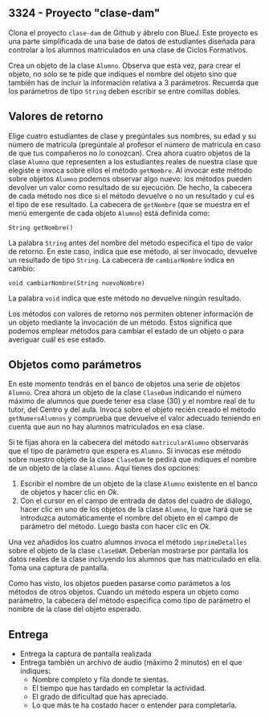## 3324 - Proyecto "clase-dam"

Clona el proyecto `clase-dam` de Github y ábrelo con BlueJ. Este proyecto es una parte simplificada de una base de datos de estudiantes diseñada para controlar a los alumnos matriculados en una clase de Ciclos Formativos.

Crea un objeto de la clase `Alumno`. Observa que esta vez, para crear el objeto, no solo se te pide que indiques el nombre del objeto sino que también has de incluir la información relativa a 3 parámetros. Recuerda que los parámetros de tipo `String` deben escribir se entre comillas dobles.


## Valores de retorno

Elige cuatro estudiantes de clase y pregúntales sus nombres, su edad y su número de matricula (pregúntale al profesor el número de matrícula en caso de que tus compañeros no lo conozcan). Crea ahora cuatro objetos de la clase `Alumno` que representen a los estudiantes reales de nuestra clase que elegiste e invoca sobre ellos el método `getNombre`. Al invocar este método sobre objetos `Alumno` podemos observar algo nuevo: los métodos pueden devolver un valor como resultado de su ejecución. De hecho, la cabecera de cada método nos dice si el método devuelve o no un resultado y cuĺ es el tipo de ese resultado. La cabecera de `getNombre` (que se muestra en el menú emergente de cada objeto `Alumno`) está definida como:

```
String getNombre()
```

La palabra `String` antes del nombre del método especifica el tipo de valor de retorno. En este caso, indica que ese método, al ser invocado, devuelve un resultado de tipo `String`. La cabecera de `cambiarNombre` indica en cambio:

```
void cambiarNombre(String nuevoNombre)
```

La palabra `void` indica que este método no devuelve ningún resultado.

Los métodos con valores de retorno nos permiten obtener información de un objeto mediante la invocación de un método. Estos significa que podemos emplear métodos para cambiar el estado de un objeto o para averiguar cuál es ese estado.


## Objetos como parámetros

En este momento tendrás en el banco de objetos una serie de objetos `Alumno`. Crea ahora un objeto de la clase `ClaseDam` indicando el número máximo de alumnos que puede tener esa clase (30) y el nombre real de tu tutor, del Centro y del aula. Invoca sobre el objeto recién creado el método `getNumeroAlumnos` y comprueba que devuelve el valor adecuado teniendo en cuenta que aun no hay alumnos matriculados en esa clase. 

Si te fijas ahora en la cabecera del método `matricularAlumno` observarás que el tipo de parámetro que espera es `Alumno`. Si invocas ese método sobre nuestro objeto de la clase `ClaseDam` te pedirá que indiques el nombre de un objeto de la clase `Alumno`. Aquí tienes dos opciones:

1. Escribir el nombre de un objeto de la clase `Alumno` existente en el banco de objetos y hacer clic en *Ok*.
2. Con el cursor en el campo de entrada de datos del cuadro de diálogo, hacer clic en uno de los objetos de la clase `Alumno`, lo que hará que se introduzca automáticamente el nombre del objeto en el campo de parámetro del método. Luego basta con hacer clic en *Ok*.

Una vez añadidos los cuatro alumnos invoca el método `imprimeDetalles` sobre el objeto de la clase `claseDAM`. Deberían mostrarse por pantalla los datos reales de la clase incluyendo los alumnos que has matriculado en ella. Toma una captura de pantalla.

Como has visto, los objetos pueden pasarse como parámetos a los métodos de otros objetos. Cuando un método espera un objeto como parámetro, la cabecera del método especifica como tipo de parámetro el nombre de la clase del objeto esperado.


## Entrega

* Entrega la captura de pantalla realizada
* Entrega también un archivo de audio (máximo 2 minutos) en el que indiques:
  * Nombre completo y fila donde te sientas.
  * El tiempo que has tardado en completar la actividad.
  * El grado de dificultad que has apreciado.
  * Lo que más te ha costado hacer o entender para completarla.
